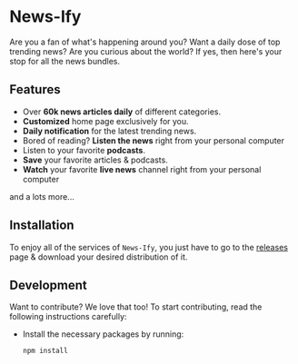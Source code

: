 # News-Ify

Are you a fan of what's happening around you? Want a daily dose of top trending news? Are you curious about the world? If yes, then here's your stop for all the news bundles.

## Features
* Over **60k news articles daily** of different categories.
* **Customized** home page exclusively for you.
* **Daily notification** for the latest trending news.
* Bored of reading? **Listen the news** right from your personal computer
* Listen to your favorite **podcasts**.
* **Save** your favorite articles & podcasts.
* **Watch** your favorite **live news** channel right from your personal computer

and a lots more...

## Installation
To enjoy all of the services of `News-Ify`, you just have to go to the [releases](https://github.com/yogesh-aggarwal/news-ify/releases) page & download your desired distribution of it.

## Development
Want to contribute? We love that too! To start contributing, read the following instructions carefully:

* Install the necessary packages by running:
  ```
  npm install
  ```
